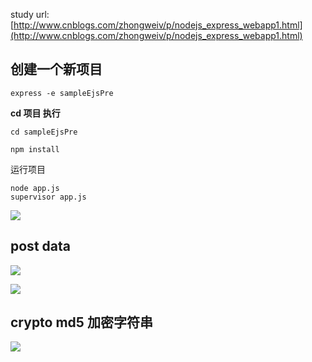 study url:[http://www.cnblogs.com/zhongweiv/p/nodejs_express_webapp1.html](http://www.cnblogs.com/zhongweiv/p/nodejs_express_webapp1.html)

## 创建一个新项目

	express -e sampleEjsPre



**cd 项目 执行**

	cd sampleEjsPre
 
	npm install


运行项目 
	
	node app.js
	supervisor app.js

![](https://github.com/zxx1988328/nodejs-sampleEjsPre/blob/master/img/supervisor.png)


## post data


![](https://github.com/zxx1988328/nodejs-sampleEjsPre/blob/master/img/post_result.png)


![](https://github.com/zxx1988328/nodejs-sampleEjsPre/blob/master/img/web_form.png)


## crypto md5 加密字符串


![](https://github.com/zxx1988328/nodejs-sampleEjsPre/blob/master/img/md5.png)
